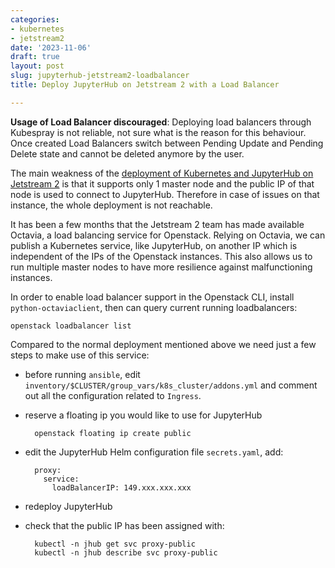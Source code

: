 ```yaml
---
categories:
- kubernetes
- jetstream2
date: '2023-11-06'
draft: true
layout: post
slug: jupyterhub-jetstream2-loadbalancer
title: Deploy JupyterHub on Jetstream 2 with a Load Balancer

---
```


**Usage of Load Balancer discouraged**: Deploying load balancers through Kubespray is not reliable, not sure what is the reason for this behaviour. Once created Load Balancers switch between Pending Update and Pending Delete state and cannot be deleted anymore by the user.

The main weakness of the [deployment of Kubernetes and JupyterHub on Jetstream 2](./2023-07-19-jetstream2_kubernetes_kubespray.md) is that it supports only 1 master node and the public IP of that node is used to connect to JupyterHub. Therefore in case of issues on that instance, the whole deployment is not reachable.

It has been a few months that the Jetstream 2 team has made available Octavia, a load balancing service for Openstack.
Relying on Octavia, we can publish a Kubernetes service, like JupyterHub, on another IP which is independent of the IPs of the Openstack instances.
This also allows us to run multiple master nodes to have more resilience against malfunctioning instances.

In order to enable load balancer support in the Openstack CLI, install `python-octaviaclient`, then can query current running loadbalancers:

    openstack loadbalancer list

Compared to the normal deployment mentioned above we need just a few steps to make use of this service:

* before running `ansible`, edit `inventory/$CLUSTER/group_vars/k8s_cluster/addons.yml` and comment out all the configuration related to `Ingress`.
* reserve a floating ip you would like to use for JupyterHub

        openstack floating ip create public

* edit the JupyterHub Helm configuration file `secrets.yaml`, add:

        proxy:
          service:
            loadBalancerIP: 149.xxx.xxx.xxx

* redeploy JupyterHub
* check that the public IP has been assigned with:

        kubectl -n jhub get svc proxy-public
        kubectl -n jhub describe svc proxy-public
